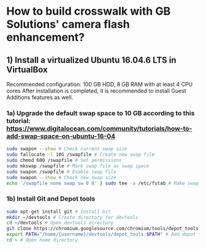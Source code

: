 # How to build crosswalk with GB Solutions' camera flash enhancement?

## 1) Install a virtualized Ubuntu 16.04.6 LTS in VirtualBox

Recommended configuration: 100 GB HDD, 8 GB RAM with at least 4 CPU cores
After installation is completed, it is recommended to install Guest Additions features as well.

### 1a) Upgrade the default swap space to 10 GB according to this tutorial: https://www.digitalocean.com/community/tutorials/how-to-add-swap-space-on-ubuntu-16-04

```bash
sudo swapon --show # Check current swap size
sudo fallocate -l 10G /swapfile # Create new swap file
sudo chmod 600 /swapfile # Set permissions
sudo mkswap /swapfile # Mark swap file as swap space
sudo swapon /swapfile # Enable swap file
sudo swapon --show # Check new swap size
echo '/swapfile none swap sw 0 0' | sudo tee -a /etc/fstab # Make swap settings permanent
```
### 1b) Install Git and Depot tools

```bash
sudo apt-get install git # Install Git
mkdir ~/devtools # Create directory for devtools
cd ~/devtools # Open devtools directory
git clone https://chromium.googlesource.com/chromium/tools/depot_tools.git # Clone the master brach of depot tools
export PATH="/home/{username}/devtools/depot_tools:$PATH" # Add depot tools to the PATH
cd ~ # Open home directory
```

